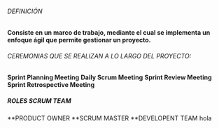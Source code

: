 ###### DEFINICIÓN
**Consiste en un marco de trabajo, mediante el cual se implementa un enfoque ágil que permite gestionar un proyecto.**
###### CEREMONIAS QUE SE REALIZAN A LO LARGO DEL PROYECTO:
**Sprint Planning Meeting**
**Daily Scrum Meeting**
**Sprint Review Meeting**
**Sprint Retrospective Meeting**
##### ROLES SCRUM TEAM 
**PRODUCT OWNER
**SCRUM MASTER 
**DEVELOPENT TEAM 
hola

